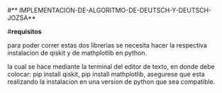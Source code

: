#** IMPLEMENTACION-DE-ALGORITMO-DE-DEUTSCH-Y-DEUTSCH-JOZSA**


#**requisitos**

para poder correr estas dos librerias se necesita hacer la respectiva instalacion de qiskit y de mathplotlib en python.

la cual se hace mediante la terminal del editor de texto, en donde debe colocar: pip install qiskit, pip install mathplotlib, asegurese que esta realizando la instalacion en una version de python que sea compatible.




